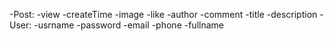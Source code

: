 -Post:
    -view
    -createTime
    -image
    -like
    -author
    -comment
    -title 
    -description
-User:
    -usrname
    -password
    -email
    -phone
    -fullname
